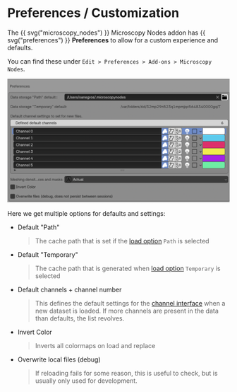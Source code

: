 # Preferences / Customization

The {{ svg("microscopy_nodes") }} Microscopy Nodes addon has {{ svg("preferences") }} **Preferences** to allow for a custom experience and defaults. 

You can find these under `Edit > Preferences > Add-ons > Microscopy Nodes`.

![alt text](<../figures/Screenshot 2025-07-24 at 13.00.10.png>)

Here we get multiple options for defaults and settings:

- Default "Path"
  > The cache path that is set if the [load option](./2_loading_data.md#5-extra-import-settings-optional) `Path` is selected   
- Default "Temporary"
  > The cache path that is generated when [load option](./2_loading_data.md#5-extra-import-settings-optional) `Temporary` is selected   
- Default channels + channel number
  > This defines the default settings for the [channel interface](./2_loading_data.md#4-set-channels) when a new dataset is loaded. If more channels are present in the data than defaults, the list revolves. 
- Invert Color
  > Inverts all colormaps on load and replace
- Overwrite local files (debug)
  > If reloading fails for some reason, this is useful to check, but is usually only used for development.

   